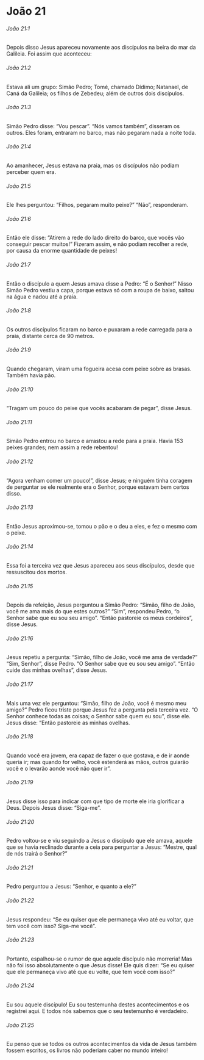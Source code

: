 # João 21

###### João 21:1

Depois disso Jesus apareceu novamente aos discípulos na beira do mar da Galileia. Foi assim que aconteceu:

###### João 21:2

Estava ali um grupo: Simão Pedro; Tomé, chamado Dídimo; Natanael, de Caná da Galileia; os filhos de Zebedeu; além de outros dois discípulos.

###### João 21:3

Simão Pedro disse: “Vou pescar”. “Nós vamos também”, disseram os outros. Eles foram, entraram no barco, mas não pegaram nada a noite toda.

###### João 21:4

Ao amanhecer, Jesus estava na praia, mas os discípulos não podiam perceber quem era.

###### João 21:5

Ele lhes perguntou: “Filhos, pegaram muito peixe?” “Não”, responderam.

###### João 21:6

Então ele disse: “Atirem a rede do lado direito do barco, que vocês vão conseguir pescar muitos!” Fizeram assim, e não podiam recolher a rede, por causa da enorme quantidade de peixes!

###### João 21:7

Então o discípulo a quem Jesus amava disse a Pedro: “É o Senhor!” Nisso Simão Pedro vestiu a capa, porque estava só com a roupa de baixo, saltou na água e nadou até a praia.

###### João 21:8

Os outros discípulos ficaram no barco e puxaram a rede carregada para a praia, distante cerca de 90 metros.

###### João 21:9

Quando chegaram, viram uma fogueira acesa com peixe sobre as brasas. Também havia pão.

###### João 21:10

“Tragam um pouco do peixe que vocês acabaram de pegar”, disse Jesus.

###### João 21:11

Simão Pedro entrou no barco e arrastou a rede para a praia. Havia 153 peixes grandes; nem assim a rede rebentou!

###### João 21:12

“Agora venham comer um pouco!”, disse Jesus; e ninguém tinha coragem de perguntar se ele realmente era o Senhor, porque estavam bem certos disso.

###### João 21:13

Então Jesus aproximou-se, tomou o pão e o deu a eles, e fez o mesmo com o peixe.

###### João 21:14

Essa foi a terceira vez que Jesus apareceu aos seus discípulos, desde que ressuscitou dos mortos.

###### João 21:15

Depois da refeição, Jesus perguntou a Simão Pedro: “Simão, filho de João, você me ama mais do que estes outros?” “Sim”, respondeu Pedro, “o Senhor sabe que eu sou seu amigo”. “Então pastoreie os meus cordeiros”, disse Jesus.

###### João 21:16

Jesus repetiu a pergunta: “Simão, filho de João, você me ama de verdade?” “Sim, Senhor”, disse Pedro. “O Senhor sabe que eu sou seu amigo”. “Então cuide das minhas ovelhas”, disse Jesus.

###### João 21:17

Mais uma vez ele perguntou: “Simão, filho de João, você é mesmo meu amigo?” Pedro ficou triste porque Jesus fez a pergunta pela terceira vez. “O Senhor conhece todas as coisas; o Senhor sabe quem eu sou”, disse ele. Jesus disse: “Então pastoreie as minhas ovelhas.

###### João 21:18

Quando você era jovem, era capaz de fazer o que gostava, e de ir aonde queria ir; mas quando for velho, você estenderá as mãos, outros guiarão você e o levarão aonde você não quer ir”.

###### João 21:19

Jesus disse isso para indicar com que tipo de morte ele iria glorificar a Deus. Depois Jesus disse: “Siga-me”.

###### João 21:20

Pedro voltou-se e viu seguindo a Jesus o discípulo que ele amava, aquele que se havia reclinado durante a ceia para perguntar a Jesus: “Mestre, qual de nós trairá o Senhor?”

###### João 21:21

Pedro perguntou a Jesus: “Senhor, e quanto a ele?”

###### João 21:22

Jesus respondeu: “Se eu quiser que ele permaneça vivo até eu voltar, que tem você com isso? Siga-me você”.

###### João 21:23

Portanto, espalhou-se o rumor de que aquele discípulo não morreria! Mas não foi isso absolutamente o que Jesus disse! Ele quis dizer: “Se eu quiser que ele permaneça vivo até que eu volte, que tem você com isso?”

###### João 21:24

Eu sou aquele discípulo! Eu sou testemunha destes acontecimentos e os registrei aqui. E todos nós sabemos que o seu testemunho é verdadeiro.

###### João 21:25

Eu penso que se todos os outros acontecimentos da vida de Jesus também fossem escritos, os livros não poderiam caber no mundo inteiro!

